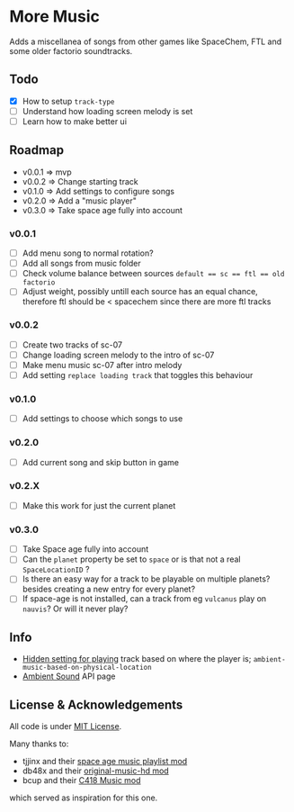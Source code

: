 # More Music
Adds a miscellanea of songs from other games like SpaceChem, FTL and some older
factorio soundtracks.

## Todo
- [x] How to setup `track-type`
- [ ] Understand how loading screen melody is set
- [ ] Learn how to make better ui

## Roadmap
- v0.0.1 => mvp
- v0.0.2 => Change starting track
- v0.1.0 => Add settings to configure songs 
- v0.2.0 => Add a "music player"
- v0.3.0 => Take space age fully into account

### v0.0.1
- [ ] Add menu song to normal rotation?
- [ ] Add all songs from music folder
- [ ] Check volume balance between sources `default == sc == ftl == old factorio`
- [ ] Adjust weight, possibly untill each source has an equal chance, therefore ftl should be < spacechem since there are more ftl tracks
### v0.0.2
- [ ] Create two tracks of sc-07
- [ ] Change loading screen melody to the intro of sc-07
- [ ] Make menu music sc-07 after intro melody
- [ ] Add setting `replace loading track` that toggles this behaviour
### v0.1.0
- [ ] Add settings to choose which songs to use
### v0.2.0
- [ ] Add current song and skip button in game
### v0.2.X
- [ ] Make this work for just the current planet
### v0.3.0
- [ ] Take Space age fully into account
- [ ] Can the `planet` property be set to `space` or is that not a real
`SpaceLocationID` ?
- [ ] Is there an easy way for a track to be playable on multiple planets?
besides creating a new entry for every planet?
- [ ] If space-age is not installed, can a track from eg `vulcanus` play on 
`nauvis`? Or will it never play?

## Info
- [Hidden setting for playing][setting] track based
on where the player is; `ambient-music-based-on-physical-location`
- [Ambient Sound][wiki] API page

## License & Acknowledgements
All code is under [MIT License].

Many thanks to:

- tjjinx and their [space age music playlist mod][tjjinx]
- db48x and their [original-music-hd mod][db48x]
- bcup and their [C418 Music mod][bcup]

which served as inspiration for this one.

[setting]: https://forums.factorio.com/viewtopic.php?t=119140
[wiki]: https://lua-api.factorio.com/latest/prototypes/AmbientSound.html#planet
[MIT License]: http://www.opensource.org/licenses/MIT
[tjjinx]: https://mods.factorio.com/mod/music_playlist_extender?from=search
[db48x]: https://github.com/db48x/original-music-hd
[bcup]: https://mods.factorio.com/mod/C418Music
